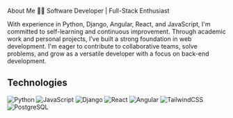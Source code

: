 About Me
👨‍💻 Software Developer | Full-Stack Enthusiast

With experience in Python, Django, Angular, React, and JavaScript, I'm committed to self-learning and continuous improvement. Through academic work and personal projects, I’ve built a strong foundation in web development. I'm eager to contribute to collaborative teams, solve problems, and grow as a versatile developer with a focus on back-end development.

## Technologies

![Python](https://img.shields.io/badge/python-%233776AB.svg?style=for-the-badge&logo=python&logoColor=white)
![JavaScript](https://img.shields.io/badge/javascript-%23F7DF1E.svg?style=for-the-badge&logo=javascript&logoColor=black)
![Django](https://img.shields.io/badge/django-%23092E20.svg?style=for-the-badge&logo=django&logoColor=white)
![React](https://img.shields.io/badge/react-%2361DAFB.svg?style=for-the-badge&logo=react&logoColor=black)
![Angular](https://img.shields.io/badge/angular-%23DD0031.svg?style=for-the-badge&logo=angular&logoColor=white)
![TailwindCSS](https://img.shields.io/badge/tailwindcss-%2338B2AC.svg?style=for-the-badge&logo=tailwind-css&logoColor=white)
![PostgreSQL](https://img.shields.io/badge/postgresql-%23316192.svg?style=for-the-badge&logo=postgresql&logoColor=white)
